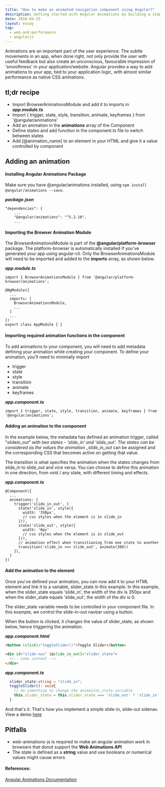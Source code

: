 ```yaml
---
title: "How to make an animated navigation component using Angular?"
description: Getting started with Angular Animations by building a simple component
date: 2018-04-25
layout: essay
tag:
  - web-and-performance
  - angularjs
---
```


Animations are an important part of the user experience. The subtle movements in an app, when done right, not only provide the user with useful feedback but also create an unconscious, favourable impression of 'smoothness' in your application/website. Angular provides a way to add animations to your app, tied to your application logic, with almost similar performance as native CSS animations.

## tl;dr recipe

- Import BrowserAnimationsModule and add it to imports in **_app.module.ts_**
- Import { trigger, state, style, transition, animate, keyframes } from '@angular/animations'
- Add an animation in the **animations** array of the Component
- Define states and add function in the component.ts file to switch between states
- Add [@animation_name] to an element in your HTML and give it a value controlled by component

## Adding an animation

#### Installing Angular Animations Package

Make sure you have @angular/animations installed, using `npm install @angular/animations --save`.

**_package.json_**

```
"dependencies": {
    ...
    "@angular/animations": "^5.2.10",
    ...

```

#### Importing the Browser Animation Module

The BrowserAnimationsModule is part of the **@angular/platform-browser** package. The platform-browser is automatically installed if you've generated your app using angular-cli. Only the BrowserAnimationsModule will need to be imported and added to the **imports** array, as shown below.

**_app.module.ts_**

```
import { BrowserAnimationsModule } from '@angular/platform-browser/animations';

@NgModule({
  ...
  imports: [
    BrowserAnimationsModule,
    ...
  ]
  ...
})
export class AppModule { }
```

#### Importing required animation functions in the component

To add animations to your component, you will need to add metadata defining your animation while creating your component. To define your animation, you'll need to minimally import

- trigger
- state
- style
- transition
- animate
- keyframes

**_app.component.ts_**

```
import { trigger, state, style, transition, animate, keyframes } from '@angular/animations';
```

#### Adding an animation to the component

In the example below, the metadata has defined an animation trigger, called "slide*in_out" with two states - 'slide_in' and 'slide_out'. The states can be considered as the values the animation \_slide_in_out* can be assigned and the corresponding CSS that becomes active on getting that value.

The transition is what specifies the animation when the states changes from slide_in to slide_out and vice versa. You can choose to define this animation in one direction, from void / any state, with different timing and effects.

**_app.component.ts_**

```
@Component({
  ...
  animations: [
    trigger('slide_in_out', [
      state('slide_in', style({
        width: '350px',
        // css styles when the element is in slide_in
      })),
      state('slide_out', style({
        width: '0px'
        // css styles when the element is in slide_out
      })),
      // animation effect when transitioning from one state to another
      transition('slide_in <=> slide_out', animate(300))
    ]),
  ]
})
```

#### Add the animation to the element

Once you've defined your animation, you can now add it to your HTML element and link it to a variable, slider_state in this example. In this example, when the slider_state equals 'slide_in', the width of the div is 350px and when the slider_state equals 'slide_out', the width of the div is 0.

The slider_state variable needs to be controlled in your component file. In this example, we control the slide-in-out navbar using a button.

When the button is clicked, it changes the value of slider_state, as shown below, hence triggering the animation.

**_app.component.html_**

```html
<button (click)="toggleSlider()">Toggle Slider</button>

<div id="slide-nav" [@slide_in_out]="slider_state">
  <!-- some content -->
</div>
```

**_app.component.ts_**

```ts
  slider_state:string = "slide_in";
  toggleSlider(): void{
    // do something to change the animation_state variable
    this.slider_state = this.slider_state === 'slide_out' ? 'slide_in' : 'slide_out';
  }
```

And that's it. That's how you implement a simple slide-in, slide-out sidenav. View a demo [here](https://stackblitz.com/edit/angular-slide-nav?file=app%2Fapp.module.ts)

## Pitfalls

- web-animations-js is required to make an angular animation work in browsers that donot support the **Web Animations API**
- The state is defined as a **string** value and use booleans or numerical values might cause errors

#### References:

[Angular Animations Documentation](https://angular.io/guide/animations)
